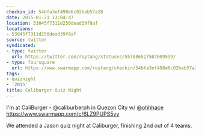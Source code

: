 ```yaml
---
checkin_id: 54bfa3ef498e6c02bab57a28
date: 2015-01-21 13:04:47
location: 53045f7311d250dead39f8af
locations:
- 53045f7311d250dead39f8af
source: twitter
syndicated:
- type: twitter
  url: https://twitter.com/roytang/statuses/557886527507009539/
- type: foursquare
  url: https://www.swarmapp.com/roytang/checkin/54bfa3ef498e6c02bab57a28
tags:
- quiznight
- '2015'
title: Caliburger Quiz Night
---
```


I'm at CaliBurger - @caliburberph in Quezon City w/ [@ohhhace](https://twitter.com/ohhhace/) https://www.swarmapp.com/c/6LZ9PUPS5yy

We attended a Jason quiz night at Caliburger, finishing 2nd out of 4 teams.